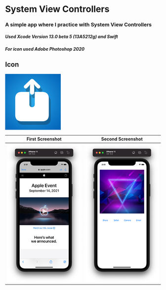 # System View Controllers
### A simple app where I practice with System View Controllers
##### Used Xcode Version 13.0 beta 5 (13A5212g) and Swift
##### For icon used Adobe Photoshop 2020

## Icon
![Screenshots](https://github.com/Evgen-ios/System-View-Controllers/blob/main/System%20View%20Controllers/Assets.xcassets/AppIcon.appiconset/180.png)

First Screenshot | Second Screenshot
------------ | -------------
![Screenshots](https://github.com/Evgen-ios/System-View-Controllers/blob/main/System%20View%20Controllers/Screenshots/1.png) | ![Screenshots](https://github.com/Evgen-ios/System-View-Controllers/blob/main/System%20View%20Controllers/Screenshots/2.png)
